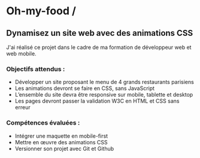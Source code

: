 # Oh-my-food / 
## Dynamisez un site web avec des animations CSS

J'ai réalisé ce projet dans le cadre de ma formation de développeur web et web mobile.

### Objectifs attendus :
- Développer un site proposant le menu de 4 grands restaurants parisiens
- Les animations devront se faire en CSS, sans JavaScript
- L’ensemble du site devra être responsive sur mobile, tablette et desktop
- Les pages devront passer la validation W3C en HTML et CSS sans erreur

### Compétences évaluées :
- Intégrer une maquette en mobile-first
- Mettre en œuvre des animations CSS
- Versionner son projet avec Git et Github
